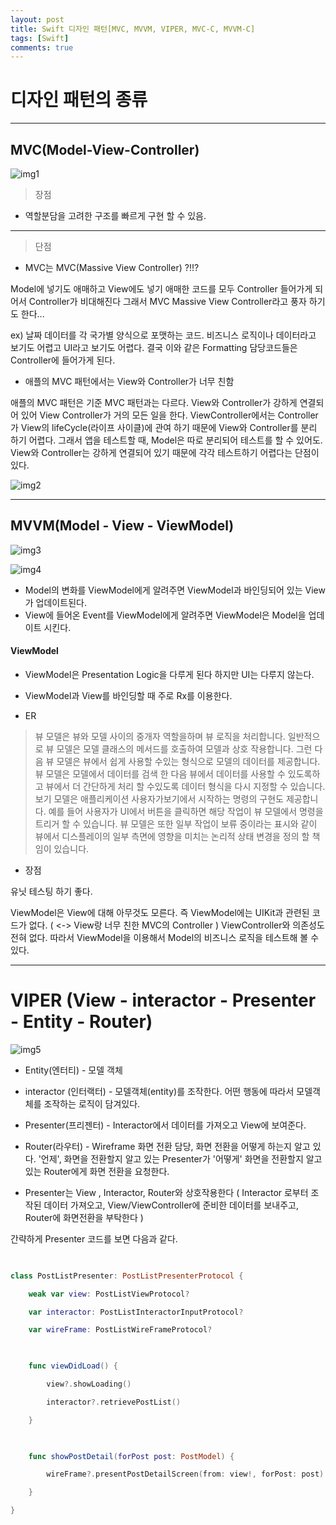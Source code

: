 ```yaml
---
layout: post
title: Swift 디자인 패턴[MVC, MVVM, VIPER, MVC-C, MVVM-C]
tags: [Swift]
comments: true
---
```


# 디자인 패턴의 종류

---

## MVC(Model-View-Controller)

![img1](../img/MVC.png)


> 장점

- 역할분담을 고려한 구조를 빠르게 구현 할 수 있음.

---

> 단점

- MVC는 MVC(Massive View Controller) ?!!?

 Model에 넣기도 애매하고 View에도 넣기 애매한 코드를 모두 Controller 들어가게 되어서 Controller가 비대해진다 그래서 MVC Massive View Controller라고 풍자 하기도 한다...


 ex) 날짜 데이터를 각 국가별 양식으로 포맷하는 코드.
 비즈니스 로직이나 데이터라고 보기도 어렵고 UI라고 보기도 어렵다. 결국 이와 같은 Formatting 담당코드들은 Controller에 들어가게 된다.



- 애플의 MVC 패턴에서는 View와 Controller가 너무 친함


애플의 MVC 패턴은 기준 MVC 패턴과는 다르다. View와 Controller가 강하게 연결되어 있어 View Controller가 거의 모든 일을 한다. ViewController에서는 Controller가 View의 lifeCycle(라이프 사이클)에 관여 하기 때문에 View와 Controller를 분리 하기 어렵다. 그래서 앱을 테스트할 때, Model은 따로 분리되어 테스트를 할 수 있어도. View와 Controller는 강하게 연결되어 있기 때문에 각각 테스트하기 어렵다는 단점이 있다.

![img2](../img/Aplle_MVC.png)

---




## MVVM(Model - View - ViewModel)

![img3](../img/MVVM.png)

![img4](../img/MVVM2_png.png)


- Model의 변화를 ViewModel에게 알려주면 ViewModel과 바인딩되어 있는 View가 업데이트된다.  
- View에 들어온 Event를 ViewModel에게 알려주면 ViewModel은 Model을 업데이트 시킨다.


#### ViewModel


- ViewModel은 Presentation Logic을 다루게 된다 하지만 UI는 다루지 않는다.
- ViewModel과 View를 바인딩할 때 주로 Rx를 이용한다.


- ER
> 뷰 모델은 뷰와 모델 사이의 중개자 역할을하며 뷰 로직을 처리합니다. 일반적으로 뷰 모델은 모델 클래스의 메서드를 호출하여 모델과 상호 작용합니다. 그런 다음 뷰 모델은 뷰에서 쉽게 사용할 수있는 형식으로 모델의 데이터를 제공합니다. 뷰 모델은 모델에서 데이터를 검색 한 다음 뷰에서 데이터를 사용할 수 있도록하고 뷰에서 더 간단하게 처리 할 수 ​​있도록 데이터 형식을 다시 지정할 수 있습니다. 보기 모델은 애플리케이션 사용자가보기에서 시작하는 명령의 구현도 제공합니다. 예를 들어 사용자가 UI에서 버튼을 클릭하면 해당 작업이 뷰 모델에서 명령을 트리거 할 수 있습니다. 뷰 모델은 또한 일부 작업이 보류 중이라는 표시와 같이 뷰에서 디스플레이의 일부 측면에 영향을 미치는 논리적 상태 변경을 정의 할 책임이 있습니다.

- 장점

유닛 테스팅 하기 좋다.

ViewModel은 View에 대해 아무것도 모른다. 즉 ViewModel에는 UIKit과 관련된 코드가 없다. ( <-> View랑 너무 친한 MVC의 Controller ) ViewController와 의존성도 전혀 없다. 따라서 ViewModel을 이용해서 Model의 비즈니스 로직을 테스트해 볼 수 있다. 

---

# VIPER (View - interactor - Presenter - Entity - Router)

![img5](../img/VIPER.png)

- Entity(엔터티) - 모델 객체
- interactor (인터랙터) - 모델객체(entity)를 조작한다. 어떤 행동에 따라서 모델객체를 조작하는 로직이 담겨있다.
- Presenter(프리젠터) - Interactor에서 데이터를 가져오고 View에 보여준다.
- Router(라우터) - Wireframe 화면 전환 담당, 화면 전환을 어떻게 하는지 알고 있다. '언제', 화면을 전환할지 알고 있는 Presenter가 '어떻게' 화면을 전환할지 알고 있는  Router에게 화면 전환을 요청한다.


 - Presenter는 View , Interactor, Router와 상호작용한다 ( Interactor 로부터 조작된 데이터 가져오고, View/ViewController에 준비한 데이터를 보내주고, Router에 화면전환을 부탁한다 ) 


간략하게 Presenter 코드를 보면 다음과 같다.


```swift
 

class PostListPresenter: PostListPresenterProtocol {

    weak var view: PostListViewProtocol?

    var interactor: PostListInteractorInputProtocol?

    var wireFrame: PostListWireFrameProtocol?

    

    func viewDidLoad() {

        view?.showLoading()

        interactor?.retrievePostList()

    }

    

    func showPostDetail(forPost post: PostModel) {

        wireFrame?.presentPostDetailScreen(from: view!, forPost: post)

    }

}
```


